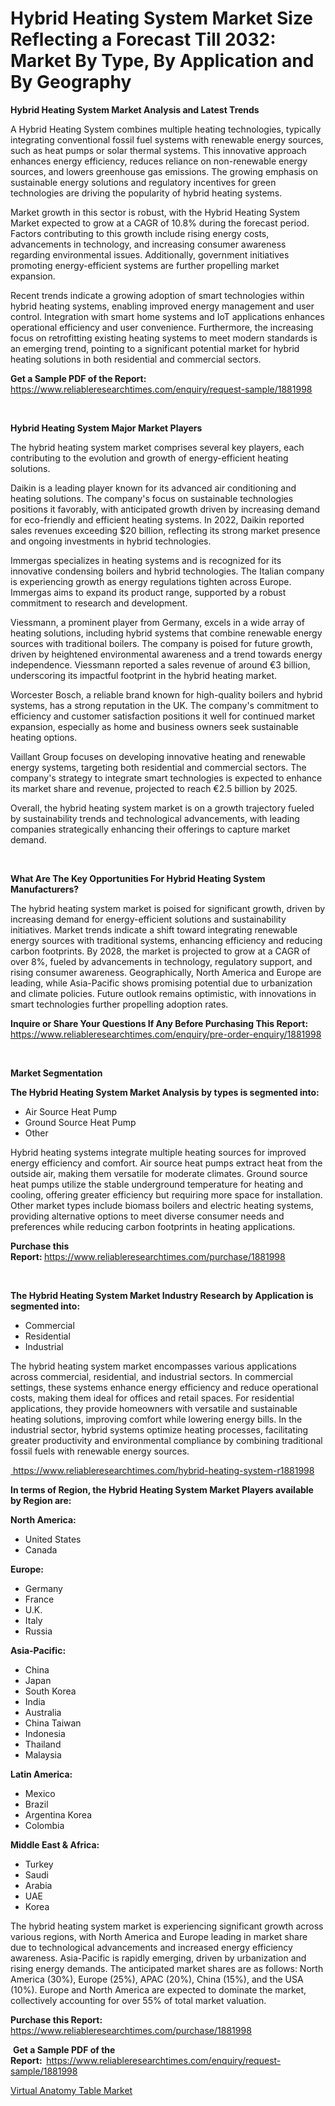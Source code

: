 <p><h1>Hybrid Heating System Market Size Reflecting a Forecast Till 2032: Market By Type, By Application and By Geography</h1></p><p><strong>Hybrid Heating System Market Analysis and Latest Trends</strong></p>
<p><p>A Hybrid Heating System combines multiple heating technologies, typically integrating conventional fossil fuel systems with renewable energy sources, such as heat pumps or solar thermal systems. This innovative approach enhances energy efficiency, reduces reliance on non-renewable energy sources, and lowers greenhouse gas emissions. The growing emphasis on sustainable energy solutions and regulatory incentives for green technologies are driving the popularity of hybrid heating systems.</p><p>Market growth in this sector is robust, with the Hybrid Heating System Market expected to grow at a CAGR of 10.8% during the forecast period. Factors contributing to this growth include rising energy costs, advancements in technology, and increasing consumer awareness regarding environmental issues. Additionally, government initiatives promoting energy-efficient systems are further propelling market expansion.</p><p>Recent trends indicate a growing adoption of smart technologies within hybrid heating systems, enabling improved energy management and user control. Integration with smart home systems and IoT applications enhances operational efficiency and user convenience. Furthermore, the increasing focus on retrofitting existing heating systems to meet modern standards is an emerging trend, pointing to a significant potential market for hybrid heating solutions in both residential and commercial sectors.</p></p>
<p><strong>Get a Sample PDF of the Report:&nbsp;</strong> <a href="https://www.reliableresearchtimes.com/enquiry/request-sample/1881998?utm_campaign=3108&utm_medium=2&utm_source=Github&utm_content=ia&utm_term=11042025&utm_id=hybrid-heating-system">https://www.reliableresearchtimes.com/enquiry/request-sample/1881998</a></p>
<p>&nbsp;</p>
<p><strong>Hybrid Heating System Major Market Players</strong></p>
<p><p>The hybrid heating system market comprises several key players, each contributing to the evolution and growth of energy-efficient heating solutions. </p><p>Daikin is a leading player known for its advanced air conditioning and heating solutions. The company's focus on sustainable technologies positions it favorably, with anticipated growth driven by increasing demand for eco-friendly and efficient heating systems. In 2022, Daikin reported sales revenues exceeding $20 billion, reflecting its strong market presence and ongoing investments in hybrid technologies.</p><p>Immergas specializes in heating systems and is recognized for its innovative condensing boilers and hybrid technologies. The Italian company is experiencing growth as energy regulations tighten across Europe. Immergas aims to expand its product range, supported by a robust commitment to research and development.</p><p>Viessmann, a prominent player from Germany, excels in a wide array of heating solutions, including hybrid systems that combine renewable energy sources with traditional boilers. The company is poised for future growth, driven by heightened environmental awareness and a trend towards energy independence. Viessmann reported a sales revenue of around €3 billion, underscoring its impactful footprint in the hybrid heating market.</p><p>Worcester Bosch, a reliable brand known for high-quality boilers and hybrid systems, has a strong reputation in the UK. The company's commitment to efficiency and customer satisfaction positions it well for continued market expansion, especially as home and business owners seek sustainable heating options.</p><p>Vaillant Group focuses on developing innovative heating and renewable energy systems, targeting both residential and commercial sectors. The company's strategy to integrate smart technologies is expected to enhance its market share and revenue, projected to reach €2.5 billion by 2025.</p><p>Overall, the hybrid heating system market is on a growth trajectory fueled by sustainability trends and technological advancements, with leading companies strategically enhancing their offerings to capture market demand.</p></p>
<p>&nbsp;</p>
<p><strong>What Are The Key Opportunities For Hybrid Heating System Manufacturers?</strong></p>
<p><p>The hybrid heating system market is poised for significant growth, driven by increasing demand for energy-efficient solutions and sustainability initiatives. Market trends indicate a shift toward integrating renewable energy sources with traditional systems, enhancing efficiency and reducing carbon footprints. By 2028, the market is projected to grow at a CAGR of over 8%, fueled by advancements in technology, regulatory support, and rising consumer awareness. Geographically, North America and Europe are leading, while Asia-Pacific shows promising potential due to urbanization and climate policies. Future outlook remains optimistic, with innovations in smart technologies further propelling adoption rates.</p></p>
<p><strong>Inquire or Share Your Questions If Any Before Purchasing This Report:</strong> <a href="https://www.reliableresearchtimes.com/enquiry/pre-order-enquiry/1881998?utm_campaign=3108&utm_medium=2&utm_source=Github&utm_content=ia&utm_term=11042025&utm_id=hybrid-heating-system">https://www.reliableresearchtimes.com/enquiry/pre-order-enquiry/1881998</a></p>
<p>&nbsp;</p>
<p><strong>Market Segmentation</strong></p>
<p><strong>The Hybrid Heating System Market Analysis by types is segmented into:</strong></p>
<p><ul><li>Air Source Heat Pump</li><li>Ground Source Heat Pump</li><li>Other</li></ul></p>
<p><p>Hybrid heating systems integrate multiple heating sources for improved energy efficiency and comfort. Air source heat pumps extract heat from the outside air, making them versatile for moderate climates. Ground source heat pumps utilize the stable underground temperature for heating and cooling, offering greater efficiency but requiring more space for installation. Other market types include biomass boilers and electric heating systems, providing alternative options to meet diverse consumer needs and preferences while reducing carbon footprints in heating applications.</p></p>
<p><strong>Purchase this Report:&nbsp;</strong><a href="https://www.reliableresearchtimes.com/purchase/1881998?utm_campaign=3108&utm_medium=2&utm_source=Github&utm_content=ia&utm_term=11042025&utm_id=hybrid-heating-system">https://www.reliableresearchtimes.com/purchase/1881998</a></p>
<p>&nbsp;</p>
<p><strong>The Hybrid Heating System Market Industry Research by Application is segmented into:</strong></p>
<p><ul><li>Commercial</li><li>Residential</li><li>Industrial</li></ul></p>
<p><p>The hybrid heating system market encompasses various applications across commercial, residential, and industrial sectors. In commercial settings, these systems enhance energy efficiency and reduce operational costs, making them ideal for offices and retail spaces. For residential applications, they provide homeowners with versatile and sustainable heating solutions, improving comfort while lowering energy bills. In the industrial sector, hybrid systems optimize heating processes, facilitating greater productivity and environmental compliance by combining traditional fossil fuels with renewable energy sources.</p></p>
<p><a href="https://www.reliableresearchtimes.com/hybrid-heating-system-r1881998?utm_campaign=3108&utm_medium=2&utm_source=Github&utm_content=ia&utm_term=11042025&utm_id=hybrid-heating-system">&nbsp;https://www.reliableresearchtimes.com/hybrid-heating-system-r1881998</a></p>
<p><strong>In terms of Region, the Hybrid Heating System Market Players available by Region are:</strong></p>
<p>
    <p> <strong> North America: </strong>
        <ul>
            <li>United States</li>
            <li>Canada</li>
        </ul>
        </p> 
    <p> <strong> Europe: </strong>
        <ul>
            <li>Germany</li>
            <li>France</li>
            <li>U.K.</li>
            <li>Italy</li>
            <li>Russia</li>
        </ul>
        </p> 
    <p> <strong> Asia-Pacific: </strong>
        <ul>
            <li>China</li>
            <li>Japan</li>
            <li>South Korea</li>
            <li>India</li>
            <li>Australia</li>
            <li>China Taiwan</li>
            <li>Indonesia</li>
            <li>Thailand</li>
            <li>Malaysia</li>
        </ul>
        </p> 
    <p> <strong> Latin America: </strong>
        <ul>
            <li>Mexico</li>
            <li>Brazil</li>
            <li>Argentina Korea</li>
            <li>Colombia</li>
        </ul>
        </p> 
    <p> <strong> Middle East & Africa: </strong>
        <ul>
            <li>Turkey</li>
            <li>Saudi</li>
            <li>Arabia</li>
            <li>UAE</li>
            <li>Korea</li>
        </ul>
    </p>
    </p>
<p><p>The hybrid heating system market is experiencing significant growth across various regions, with North America and Europe leading in market share due to technological advancements and increased energy efficiency awareness. Asia-Pacific is rapidly emerging, driven by urbanization and rising energy demands. The anticipated market shares are as follows: North America (30%), Europe (25%), APAC (20%), China (15%), and the USA (10%). Europe and North America are expected to dominate the market, collectively accounting for over 55% of total market valuation.</p></p>
<p><strong>Purchase this Report: </strong><a href="https://www.reliableresearchtimes.com/purchase/1881998?utm_campaign=3108&utm_medium=2&utm_source=Github&utm_content=ia&utm_term=11042025&utm_id=hybrid-heating-system">https://www.reliableresearchtimes.com/purchase/1881998</a></p>
<p>&nbsp;<strong>Get a Sample PDF of the Report:&nbsp;&nbsp;</strong><a href="https://www.reliableresearchtimes.com/enquiry/request-sample/1881998?utm_campaign=3108&utm_medium=2&utm_source=Github&utm_content=ia&utm_term=11042025&utm_id=hybrid-heating-system">https://www.reliableresearchtimes.com/enquiry/request-sample/1881998</a></p>
<p><strong></strong></p>
<p><p><a href="https://github.com/lizamflotow/Market-Research-Report-List-1/blob/main/virtual-anatomy-table-market.md?utm_campaign=3108&utm_medium=2&utm_source=Github&utm_content=ia&utm_term=11042025&utm_id=hybrid-heating-system">Virtual Anatomy Table Market</a></p></p>